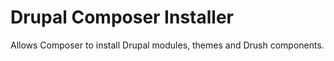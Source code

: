 Drupal Composer Installer
=========================

Allows Composer to install Drupal modules, themes and Drush components.
